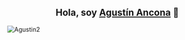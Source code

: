 <div align="center">
  
## Hola, soy [Agustín Ancona](https://www.linkedin.com/in/agustin-ancona) 👋

</div>



![Agustin2](https://github.com/user-attachments/assets/8ff37d8c-4a4b-4817-a655-07a9b29e564f)


<!--
**Neoagustin/Neoagustin** is a ✨ _special_ ✨ repository because its `README.md` (this file) appears on your GitHub profile.

Here are some ideas to get you started:

- 🔭 I’m currently working on ...
- 🌱 I’m currently learning ...
- 👯 I’m looking to collaborate on ...
- 🤔 I’m looking for help with ...
- 💬 Ask me about ...
- 📫 How to reach me: ...
- 😄 Pronouns: ...
- ⚡ Fun fact: ...
-->
